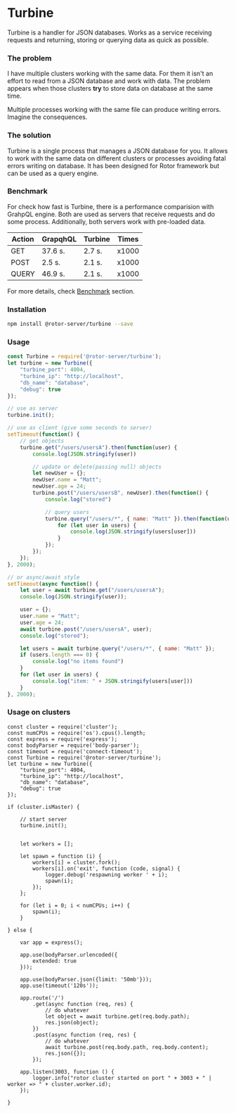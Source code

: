 # Turbine
Turbine is a handler for JSON databases. Works as a service receiving requests and returning, storing or querying data as quick as possible.

### The problem
I have multiple clusters working with the same data. For them it isn't an effort to read from a JSON database and work with data. The problem appears when those clusters **try** to store data on database at the same time.

Multiple processes working with the same file can produce writing errors. Imagine the consequences.

### The solution
Turbine is a single process that manages a JSON database for you. It allows to work with the same data on different clusters or processes avoiding fatal errors writing on database. It has been designed for Rotor framework but can be used as a query engine.

### Benchmark
For check how fast is Turbine, there is a performance comparision with GrahpQL engine. Both are used as servers that receive requests and do some process.
Additionally, both servers work with pre-loaded data.

|Action  |GrapqhQL  |Turbine| Times |
|---|---|---|---|
| GET  | 37.6 s. | 2.7 s. | x1000
| POST  | 2.5 s. | 2.1 s. | x1000
| QUERY  | 46.9 s. | 2.1 s. | x1000

For more details, check [Benchmark](https://github.com/rotorlab/server-node/tree/master/benchmark) section.

### Installation
```bash
npm install @rotor-server/turbine --save
```

### Usage
```javascript
const Turbine = require('@rotor-server/turbine');
let turbine = new Turbine({
    "turbine_port": 4004,
    "turbine_ip": "http://localhost",
    "db_name": "database",
    "debug": true
});

// use as server
turbine.init();

// use as client (give some seconds to server)
setTimeout(function() {
    // get objects
    turbine.get("/users/usersA").then(function(user) {
        console.log(JSON.stringify(user))

        // update or delete(passing null) objects
        let newUser = {};
        newUser.name = "Matt";
        newUser.age = 24;
        turbine.post("/users/usersB", newUser).then(function() {
            console.log("stored")

            // query users
            turbine.query("/users/*", { name: "Matt" }).then(function(users) {
                for (let user in users) {
                    console.log(JSON.stringify(users[user]))
                }
            });
        });
    });
}, 2000);

// or async/await style
setTimeout(async function() {
    let user = await turbine.get("/users/usersA");
    console.log(JSON.stringify(user));

    user = {};
    user.name = "Matt";
    user.age = 24;
    await turbine.post("/users/usersA", user);
    console.log("stored");

    let users = await turbine.query("/users/*", { name: "Matt" });
    if (users.length === 0) {
        console.log("no items found")
    }
    for (let user in users) {
        console.log("item: " + JSON.stringify(users[user]))
    }
}, 2000);
```

### Usage on clusters
```node
const cluster = require('cluster');
const numCPUs = require('os').cpus().length;
const express = require('express');
const bodyParser = require('body-parser');
const timeout = require('connect-timeout');
const Turbine = require('@rotor-server/turbine');
let turbine = new Turbine({
    "turbine_port": 4004,
    "turbine_ip": "http://localhost",
    "db_name": "database",
    "debug": true
});

if (cluster.isMaster) {

    // start server
    turbine.init();


    let workers = [];

    let spawn = function (i) {
        workers[i] = cluster.fork();
        workers[i].on('exit', function (code, signal) {
            logger.debug('respawning worker ' + i);
            spawn(i);
        });
    };

    for (let i = 0; i < numCPUs; i++) {
        spawn(i);
    }

} else {

    var app = express();

    app.use(bodyParser.urlencoded({
        extended: true
    }));

    app.use(bodyParser.json({limit: '50mb'}));
    app.use(timeout('120s'));

    app.route('/')
        .get(async function (req, res) {
            // do whatever
            let object = await turbine.get(req.body.path);
            res.json(object);
        })
        .post(async function (req, res) {
            // do whatever
            await turbine.post(req.body.path, req.body.content);
            res.json({});
        });

    app.listen(3003, function () {
        logger.info("rotor cluster started on port " + 3003 + " | worker => " + cluster.worker.id);
    });

}

```